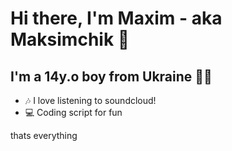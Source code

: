 # Hi there, I'm Maxim - aka Maksimchik 👋 


## I'm a 14y.o boy from Ukraine 💛💙

- 🎶 I love listening to soundcloud!
- 💻 Coding script for fun

thats everything
